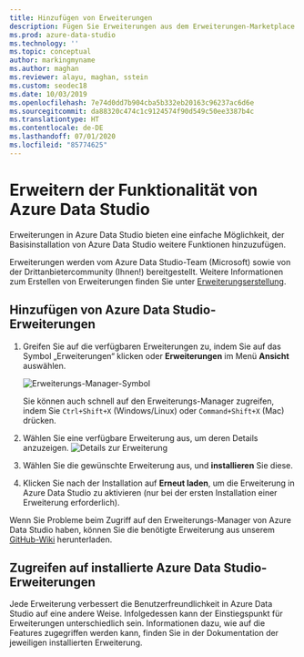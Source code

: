 ```yaml
---
title: Hinzufügen von Erweiterungen
description: Fügen Sie Erweiterungen aus dem Erweiterungen-Marketplace zu Azure Data Studio hinzu.
ms.prod: azure-data-studio
ms.technology: ''
ms.topic: conceptual
author: markingmyname
ms.author: maghan
ms.reviewer: alayu, maghan, sstein
ms.custom: seodec18
ms.date: 10/03/2019
ms.openlocfilehash: 7e74d0dd7b904cba5b332eb20163c96237ac6d6e
ms.sourcegitcommit: da88320c474c1c9124574f90d549c50ee3387b4c
ms.translationtype: HT
ms.contentlocale: de-DE
ms.lasthandoff: 07/01/2020
ms.locfileid: "85774625"
---
```

# <a name="extend-the-functionality-of-azure-data-studio"></a>Erweitern der Funktionalität von Azure Data Studio

Erweiterungen in Azure Data Studio bieten eine einfache Möglichkeit, der Basisinstallation von Azure Data Studio weitere Funktionen hinzuzufügen.

Erweiterungen werden vom Azure Data Studio-Team (Microsoft) sowie von der Drittanbietercommunity (Ihnen!) bereitgestellt. Weitere Informationen zum Erstellen von Erweiterungen finden Sie unter [Erweiterungserstellung](extension-authoring.md).

## <a name="add-azure-data-studio-extensions"></a>Hinzufügen von Azure Data Studio-Erweiterungen

1. Greifen Sie auf die verfügbaren Erweiterungen zu, indem Sie auf das Symbol „Erweiterungen“ klicken oder **Erweiterungen** im Menü **Ansicht** auswählen.

    ![Erweiterungs-Manager-Symbol](media/extensions/extension-manager-icon.png)

    Sie können auch schnell auf den Erweiterungs-Manager zugreifen, indem Sie `Ctrl+Shift+X` (Windows/Linux) oder `Command+Shift+X` (Mac) drücken.

2. Wählen Sie eine verfügbare Erweiterung aus, um deren Details anzuzeigen.
    ![Details zur Erweiterung](media/extensions/extension-details.png)

3. Wählen Sie die gewünschte Erweiterung aus, und **installieren** Sie diese.

4. Klicken Sie nach der Installation auf **Erneut laden**, um die Erweiterung in Azure Data Studio zu aktivieren (nur bei der ersten Installation einer Erweiterung erforderlich).

Wenn Sie Probleme beim Zugriff auf den Erweiterungs-Manager von Azure Data Studio haben, können Sie die benötigte Erweiterung aus unserem [GitHub-Wiki](https://github.com/microsoft/azuredatastudio/wiki/List-of-Extensions) herunterladen.


## <a name="access-installed-azure-data-studio-extensions"></a>Zugreifen auf installierte Azure Data Studio-Erweiterungen

Jede Erweiterung verbessert die Benutzerfreundlichkeit in Azure Data Studio auf eine andere Weise. Infolgedessen kann der Einstiegspunkt für Erweiterungen unterschiedlich sein. Informationen dazu, wie auf die Features zugegriffen werden kann, finden Sie in der Dokumentation der jeweiligen installierten Erweiterung.
